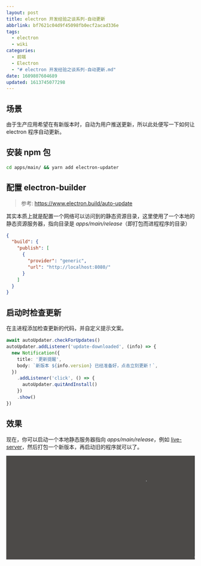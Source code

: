 ```yaml
---
layout: post
title: electron 开发经验之谈系列-自动更新
abbrlink: bf7621c04d9f45098fb0ecf2acad336e
tags:
  - electron
  - wiki
categories:
  - 前端
  - Electron
  - "# electron 开发经验之谈系列-自动更新.md"
date: 1609807604689
updated: 1613745077298
---
```


## 场景

由于生产应用希望在有新版本时，自动为用户推送更新，所以此处便写一下如何让 electron 程序自动更新。

## 安装 npm 包

```sh
cd apps/main/ && yarn add electron-updater
```

## 配置 electron-builder

> 参考: <https://www.electron.build/auto-update>

其实本质上就是配置一个网络可以访问到的静态资源目录，这里使用了一个本地的静态资源服务器，指向目录是 *apps/main/release*（即打包而进程程序的目录）

```json
{
  "build": {
    "publish": [
      {
        "provider": "generic",
        "url": "http://localhost:8080/"
      }
    ]
  }
}
```

## 启动时检查更新

在主进程添加检查更新的代码，并自定义提示文案。

```ts
await autoUpdater.checkForUpdates()
autoUpdater.addListener('update-downloaded', (info) => {
  new Notification({
    title: '更新提醒',
    body: `新版本 ${info.version} 已经准备好，点击立刻更新！`,
  })
    .addListener('click', () => {
      autoUpdater.quitAndInstall()
    })
    .show()
})
```

## 效果

现在，你可以启动一个本地静态服务器指向 *apps/main/release*，例如 [live-server](https://www.npmjs.com/package/live-server)，然后打包一个新版本，再启动旧的程序就可以了。

![效果](/resources/6a33797917e34056b95238471ff0c06b.gif)
